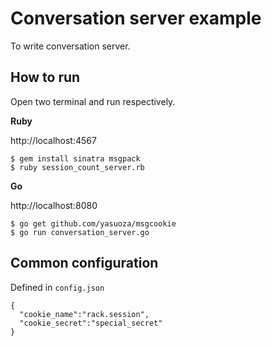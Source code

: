 # Conversation server example
To write conversation server.

## How to run

Open two terminal and run respectively.

**Ruby**

http://localhost:4567

```
$ gem install sinatra msgpack
$ ruby session_count_server.rb
```

**Go**

http://localhost:8080

```
$ go get github.com/yasuoza/msgcookie
$ go run conversation_server.go
```

## Common configuration

Defined in `config.json`

```
{
  "cookie_name":"rack.session",
  "cookie_secret":"special_secret"
}
```
